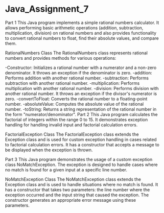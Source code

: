 # Java_Assignment_7

Part 1
This Java program implements a simple rational numbers calculator. It allows performing basic arithmetic operations (addition, subtraction, multiplication, division) on rational numbers and also provides functionality to convert rational numbers to float, find their absolute values, and compare them.

RationalNumbers Class
The RationalNumbers class represents rational numbers and provides methods for various operations:

-Constructor: Initializes a rational number with a numerator and a non-zero denominator. It throws an exception if the denominator is zero.
-addition: Performs addition with another rational number.
-subtraction: Performs subtraction with another rational number.
-multiplication: Performs multiplication with another rational number.
-division: Performs division with another rational number. It throws an exception if the divisor's numerator is zero.
-convertToFloat: Converts the rational number to a floating-point number.
-absoluteValue: Computes the absolute value of the rational number.
-toString: Returns a string representation of the rational number in the form "numerator/denominator".
Part 2
This Java program calculates the factorial of integers within the range 0 to 15. It demonstrates exception handling for handling invalid input and factorial calculation errors.

FactorialException Class
The FactorialException class extends the Exception class and is used for custom exception handling in cases related to factorial calculation errors. It has a constructor that accepts a message to be displayed when the exception is thrown.

Part 3
This Java program demonstrates the usage of a custom exception class NoMatchException. The exception is designed to handle cases where no match is found for a given input at a specific line number.

NoMatchException Class
The NoMatchException class extends the Exception class and is used to handle situations where no match is found. It has a constructor that takes two parameters: the line number where the exception occurred and the input string that caused the exception. The constructor generates an appropriate error message using these parameters.
